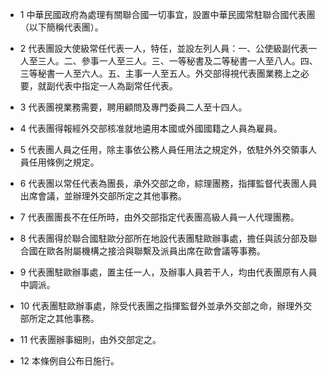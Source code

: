 * 1 中華民國政府為處理有關聯合國一切事宜，設置中華民國常駐聯合國代表團（以下簡稱代表團）。

* 2 代表團設大使級常任代表一人，特任，並設左列人員：一、公使級副代表一人至三人。二、參事一人至三人。三、一等秘書及二等秘書一人至八人。四、三等秘書一人至六人。五、主事一人至五人。外交部得視代表團業務上之必要，就副代表中指定一人為副常任代表。

* 3 代表團視業務需要，聘用顧問及專門委員二人至十四人。

* 4 代表團得報經外交部核准就地遴用本國或外國國籍之人員為雇員。

* 5 代表團人員之任用，除主事依公務人員任用法之規定外，依駐外外交領事人員任用條例之規定。

* 6 代表團以常任代表為團長，承外交部之命，綜理團務，指揮監督代表團人員出席會議，並辦理外交部所定之其他事務。

* 7 代表團團長不在任所時，由外交部指定代表團高級人員一人代理團務。

* 8 代表團得於聯合國駐歐分部所在地設代表團駐歐辦事處，擔任與該分部及聯合國在歐各附屬機構之接洽與聯繫及派員出席在歐會議等事務。

* 9 代表團駐歐辦事處，置主任一人，及辦事人員若干人，均由代表團原有人員中調派。

* 10 代表團駐歐辦事處，除受代表團之指揮監督外並承外交部之命，辦理外交部所定之其他事務。

* 11 代表團辦事細則，由外交部定之。

* 12 本條例自公布日施行。

